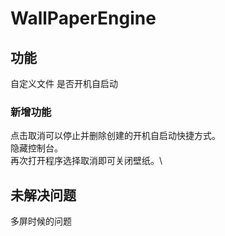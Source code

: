 # WallPaperEngine

## 功能
自定义文件
是否开机自启动

### 新增功能
点击取消可以停止并删除创建的开机自启动快捷方式。\
隐藏控制台。\
再次打开程序选择取消即可关闭壁纸。\

## 未解决问题
多屏时候的问题
